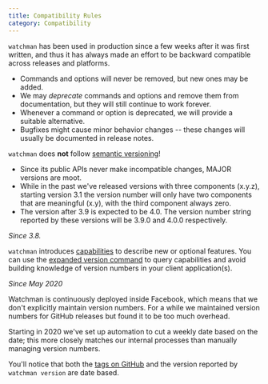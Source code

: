 ```yaml
---
title: Compatibility Rules
category: Compatibility
---
```


`watchman` has been used in production since a few weeks after it was first
written, and thus it has always made an effort to be backward compatible across
releases and platforms.

- Commands and options will never be removed, but new ones may be added.
- We may _deprecate_ commands and options and remove them from documentation,
  but they will still continue to work forever.
- Whenever a command or option is deprecated, we will provide a suitable
  alternative.
- Bugfixes might cause minor behavior changes -- these changes will usually be
  documented in release notes.

`watchman` does **not** follow [semantic versioning](http://semver.org)!

- Since its public APIs never make incompatible changes, MAJOR versions are
  moot.
- While in the past we've released versions with three components (x.y.z),
  starting version 3.1 the version number will only have two components that are
  meaningful (x.y), with the third component always zero.
- The version after 3.9 is expected to be 4.0. The version number string
  reported by these versions will be 3.9.0 and 4.0.0 respectively.

_Since 3.8._

`watchman` introduces [capabilities](capabilities.md) to describe new or
optional features. You can use the [expanded version command](./cmd/version.md)
to query capabilities and avoid building knowledge of version numbers in your
client application(s).

_Since May 2020_

Watchman is continuously deployed inside Facebook, which means that we don't
explicitly maintain version numbers. For a while we maintained version numbers
for GitHub releases but found it to be too much overhead.

Starting in 2020 we've set up automation to cut a weekly date based on the date;
this more closely matches our internal processes than manually managing version
numbers.

You'll notice that both the
[tags on GitHub](https://github.com/facebook/watchman/tags) and the version
reported by `watchman version` are date based.
